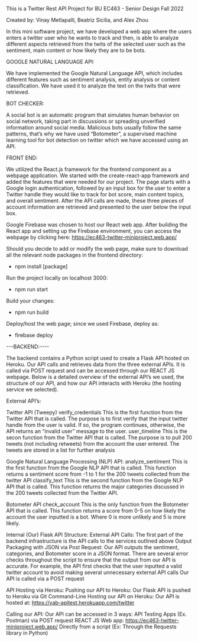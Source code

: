 This is a Twitter Rest API Project for BU EC463 - Senior Design Fall 2022

Created by: Vinay Metlapalli, Beatriz Sicilia, and Alex Zhou

In this mini software project, we have developed a web app where the users enters a twitter user who he wants to track and then, is able to analyze different aspects retrieved from the twits of the selected user such as the sentiment, main content or how likely they are to be bots. 

GOOGLE NATURAL LANGUAGE API:

We have implemented the Google Natural Language API, which includes different features such as sentiment analysis, entity analysis or content classification. We have used it to analyze the text on the twits that were retrieved. 

BOT CHECKER:

A social bot is an automatic program that simulates human behavior on social network, taking part in discussions or spreading unverified information around social media. Malicious bots usually follow the same patterns, that’s why we have used “Botometer”, a supervised machine learning tool for bot detection on twitter which we have accessed using an API. 

FRONT END:

We utilized the React.js framework for the frontend component as a webpage application. We started with the create-react-app framework and added the features that were needed for our project. The page starts with a Google login authentication, followed by an input box for the user to enter a Twitter handle they would like to track for bot score, main content topics, and overall sentiment. After the API calls are made, these three pieces of account information are retrieved and presented to the user below the input box. 

Google Firebase was chosen to host our React web app. After building the React app and setting up the Firebase environment, you can access the webpage by clicking here: https://ec463-twitter-miniproject.web.app/

Should you decide to add or modify the web page, make sure to download all the relevant node packages in the frontend directory:

- npm install [package]

Run the project locally on localhost 3000:

- npm run start

Build your changes:

- npm run build

Deploy/host the web page; since we used Firebase, deploy as:

- firebase deploy

---BACKEND:----

The backend contains a Python script used to create a Flask API hosted on Heroku. Our API calls and retrieves data from the three external APIs. It is called via POST request and can be accessed through our REACT JS webpage. Below is a detailed overview of the external API’s we used, the structure of our API, and how our API interacts with Heroku (the hosting service we selected).

External API’s:

Twitter API (Tweepy)
  verify_credentials
     This is the first function from the Twitter API that is called. The purpose is to first verify that the input twitter handle from the user is valid.        If so, the program continues, otherwise, the API returns an “invalid user” message to the user.
  user_timeline 
    This is the secon function from the Twitter API that is called. The purpose is to pull 200 tweets (not including retweets) from the account the user       entered. The tweets are stored in a list for further analysis

Google Natural Language Processing (NLP) API:
    analyze_sentiment 
      This is the first function from the Google NLP API that is called. This function returns a sentiment score from -1 to 1 for the 200 tweets collected       from the twitter API
    classify_text
      This is the second function from the Google NLP API that is called. This function returns the major categories discussed in the 200 tweets collected       from the Twitter API.

Botometer API
    check_account
      This is the only function from the Botometer API that is called. This function returns a score from 0-5 on how likely the account the user inputted         is a bot. Where 0 is more unlikely and 5 is more likely.

Internal (Our) Flask API Structure:
    External API Calls:
      The first part of the backend infrastructure is the API calls to the services outlined above
          Output Packaging with JSON via Post Request:
             Our API outputs the sentiment, categories, and Botometer score in a JSON format.
             There are several error checks throughout the script to ensure that the output from our API is accurate. For example, the API first checks                  that the user inputted a valid twitter account to avoid making several unnecessary external API calls
         Our API is called via a POST request

API Hosting via Heroku:
  Pushing our API to Heroku:
    Our Flask API is pushed to Heroku via Git Command-Line
  Hosting our API on Heroku:
    Our API is hosted at: https://vab-apitest.herokuapp.com/twitter

Calling our API:
  Our API can be accessed in 3 ways:
     API Testing Apps (Ex. Postman) via POST request
     REACT JS Web app: https://ec463-twitter-miniproject.web.app/
     Directly from a script (Ex: Through the Requests library in Python)





